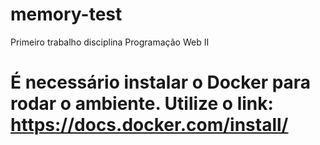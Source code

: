 # memory-test
Primeiro trabalho disciplina Programação Web II

# É necessário instalar o Docker para rodar o ambiente. Utilize o link: https://docs.docker.com/install/
